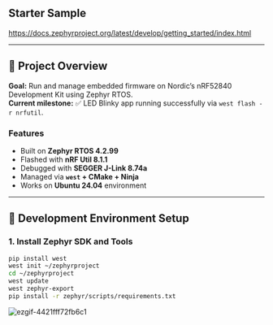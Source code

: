 ## Starter Sample
https://docs.zephyrproject.org/latest/develop/getting_started/index.html

---

## 🧩 Project Overview

**Goal:** Run and manage embedded firmware on Nordic’s nRF52840 Development Kit using Zephyr RTOS.  
**Current milestone:** ✅ LED Blinky app running successfully via `west flash -r nrfutil`.

### Features
- Built on **Zephyr RTOS 4.2.99**
- Flashed with **nRF Util 8.1.1**
- Debugged with **SEGGER J-Link 8.74a**
- Managed via **`west` + CMake + Ninja**
- Works on **Ubuntu 24.04** environment

---

## 🧰 Development Environment Setup

### 1. Install Zephyr SDK and Tools
```bash
pip install west
west init ~/zephyrproject
cd ~/zephyrproject
west update
west zephyr-export
pip install -r zephyr/scripts/requirements.txt

```

![ezgif-4421fff72fb6c1](https://github.com/user-attachments/assets/6725ccf9-7a67-470c-9693-cc30709aaebe)
